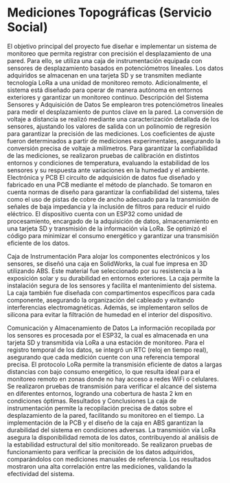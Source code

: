 # Mediciones Topográficas (Servicio Social)

El objetivo principal del proyecto fue diseñar e implementar un sistema de monitoreo que permita registrar con precisión el desplazamiento de una pared. Para ello, se utiliza una caja de instrumentación equipada con sensores de desplazamiento basados en potenciómetros lineales. Los datos adquiridos se almacenan en una tarjeta SD y se transmiten mediante tecnología LoRa a una unidad de monitoreo remoto. Adicionalmente, el sistema está diseñado para operar de manera autónoma en entornos exteriores y garantizar un monitoreo continuo.
Descripción del Sistema
Sensores y Adquisición de Datos
Se emplearon tres potenciómetros lineales para medir el desplazamiento de puntos clave en la pared. La conversión de voltaje a distancia se realizó mediante una caracterización detallada de los sensores, ajustando los valores de salida con un polinomio de regresión para garantizar la precisión de las mediciones. Los coeficientes de ajuste fueron determinados a partir de mediciones experimentales, asegurando la conversión precisa de voltaje a milímetros.
Para garantizar la confiabilidad de las mediciones, se realizaron pruebas de calibración en distintos entornos y condiciones de temperatura, evaluando la estabilidad de los sensores y su respuesta ante variaciones en la humedad y el ambiente.
Electrónica y PCB
El circuito de adquisición de datos fue diseñado y fabricado en una PCB mediante el método de planchado. Se tomaron en cuenta normas de diseño para garantizar la confiabilidad del sistema, tales como el uso de pistas de cobre de ancho adecuado para la transmisión de señales de baja impedancia y la inclusión de filtros para reducir el ruido eléctrico.
El dispositivo cuenta con un ESP32 como unidad de procesamiento, encargado de la adquisición de datos, almacenamiento en una tarjeta SD y transmisión de la información vía LoRa. Se optimizó el código para minimizar el consumo energético y garantizar una transmisión eficiente de los datos.

Caja de Instrumentación
Para alojar los componentes electrónicos y los sensores, se diseñó una caja en SolidWorks, la cual fue impresa en 3D utilizando ABS. Este material fue seleccionado por su resistencia a la exposición solar y su durabilidad en entornos exteriores. La caja permite la instalación segura de los sensores y facilita el mantenimiento del sistema.
La caja también fue diseñada con compartimentos específicos para cada componente, asegurando la organización del cableado y evitando interferencias electromagnéticas. Además, se implementaron sellos de silicona para evitar la filtración de humedad en el interior del dispositivo.

Comunicación y Almacenamiento de Datos
La información recopilada por los sensores es procesada por el ESP32, la cual es almacenada en una tarjeta SD y transmitida vía LoRa a una estación de monitoreo. Para el registro temporal de los datos, se integró un RTC (reloj en tiempo real), asegurando que cada medición cuente con una referencia temporal precisa.
El protocolo LoRa permite la transmisión eficiente de datos a largas distancias con bajo consumo energético, lo que resulta ideal para el monitoreo remoto en zonas donde no hay acceso a redes WiFi o celulares. Se realizaron pruebas de transmisión para verificar el alcance del sistema en diferentes entornos, logrando una cobertura de hasta 2 km en condiciones óptimas.
Resultados y Conclusiones
La caja de instrumentación permite la recopilación precisa de datos sobre el desplazamiento de la pared, facilitando su monitoreo en el tiempo. La implementación de la PCB y el diseño de la caja en ABS garantizan la durabilidad del sistema en condiciones adversas. La transmisión vía LoRa asegura la disponibilidad remota de los datos, contribuyendo al análisis de la estabilidad estructural del sitio monitoreado.
Se realizaron pruebas de funcionamiento para verificar la precisión de los datos adquiridos, comparándolos con mediciones manuales de referencia. Los resultados mostraron una alta correlación entre las mediciones, validando la efectividad del sistema.
